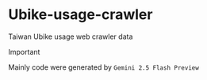 # Ubike-usage-crawler
Taiwan Ubike usage web crawler data

> [!IMPORTANT]  
> Mainly code were generated by `Gemini 2.5 Flash Preview`
